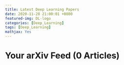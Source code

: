 ```yaml
---
title: Latest Deep Learning Papers
date: 2020-11-28 21:00:01 +0800
featured-img: DL-logo
categories: [Deep_Learning]
tags: [Deep_Learning]
mathjax: Yes
---
```


<h1>Your arXiv Feed (0 Articles)</h1>
